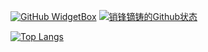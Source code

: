 [![GitHub WidgetBox](https://github-widgetbox.vercel.app/api/profile?username=XiaofengdiZhu&data=followers,repositories,stars,commits)](https://github.com/Jurredr/github-widgetbox)
[![销锋镝铸的Github状态](https://github-readme-stats.vercel.app/api?username=XiaofengdiZhu&show_icons=true&include_all_commits=true&custom_title=销锋镝铸的Github状态)](https://github.com/XiaofengdiZhu)

[![Top Langs](https://github-readme-stats.vercel.app/api/top-langs/?username=XiaofengdiZhu&layout=compact&hide_title=true&card_width=445)](https://github.com/XiaofengdiZhu)
